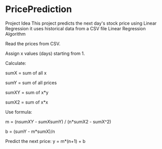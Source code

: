 # PricePrediction
Project Idea
This project predicts the next day's stock price using Linear Regression
it uses historical data from a CSV file
Linear Regression Algorithm

Read the prices from CSV.

Assign x values (days) starting from 1.

Calculate:

sumX = sum of all x

sumY = sum of all prices

sumXY = sum of x*y

sumX2 = sum of x*x

Use formula:

m = (n*sumXY - sumX*sumY) / (n*sumX2 - sumX^2)

b = (sumY - m*sumX)/n

Predict the next price: y = m*(n+1) + b

